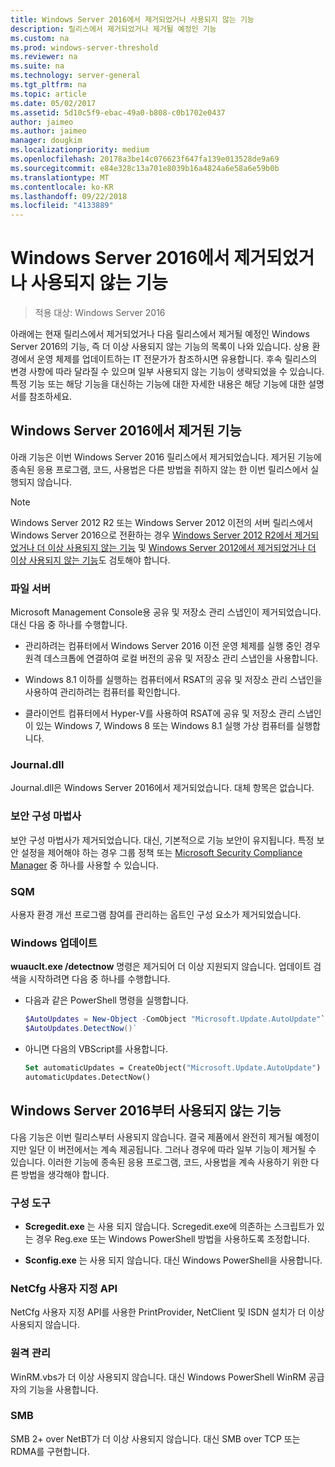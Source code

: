 ```yaml
---
title: Windows Server 2016에서 제거되었거나 사용되지 않는 기능
description: 릴리스에서 제거되었거나 제거될 예정인 기능
ms.custom: na
ms.prod: windows-server-threshold
ms.reviewer: na
ms.suite: na
ms.technology: server-general
ms.tgt_pltfrm: na
ms.topic: article
ms.date: 05/02/2017
ms.assetid: 5d10c5f9-ebac-49a0-b808-c0b1702e0437
author: jaimeo
ms.author: jaimeo
manager: dougkim
ms.localizationpriority: medium
ms.openlocfilehash: 20178a3be14c076623f647fa139e013528de9a69
ms.sourcegitcommit: e84e328c13a701e8039b16a4824a6e58a6e59b0b
ms.translationtype: MT
ms.contentlocale: ko-KR
ms.lasthandoff: 09/22/2018
ms.locfileid: "4133889"
---
```

# Windows Server 2016에서 제거되었거나 사용되지 않는 기능

>적용 대상: Windows Server 2016

아래에는 현재 릴리스에서 제거되었거나 다음 릴리스에서 제거될 예정인 Windows Server 2016의 기능, 즉 더 이상 사용되지 않는 기능의 목록이 나와 있습니다. 상용 환경에서 운영 체제를 업데이트하는 IT 전문가가 참조하시면 유용합니다. 후속 릴리스의 변경 사항에 따라 달라질 수 있으며 일부 사용되지 않는 기능이 생략되었을 수 있습니다. 특정 기능 또는 해당 기능을 대신하는 기능에 대한 자세한 내용은 해당 기능에 대한 설명서를 참조하세요.  

## Windows Server 2016에서 제거된 기능 
아래 기능은 이번 Windows Server 2016 릴리스에서 제거되었습니다. 제거된 기능에 종속된 응용 프로그램, 코드, 사용법은 다른 방법을 취하지 않는 한 이번 릴리스에서 실행되지 않습니다.  

> [!NOTE]  
> Windows Server 2012 R2 또는 Windows Server 2012 이전의 서버 릴리스에서 Windows Server 2016으로 전환하는 경우 [Windows Server 2012 R2에서 제거되었거나 더 이상 사용되지 않는 기능](https://technet.microsoft.com/library/dn303411.aspx) 및 [Windows Server 2012에서 제거되었거나 더 이상 사용되지 않는 기능](https://technet.microsoft.com/library/hh831568.aspx)도 검토해야 합니다.  


### 파일 서버  
Microsoft Management Console용 공유 및 저장소 관리 스냅인이 제거되었습니다. 대신 다음 중 하나를 수행합니다.  

-   관리하려는 컴퓨터에서 Windows Server 2016 이전 운영 체제를 실행 중인 경우 원격 데스크톱에 연결하여 로컬 버전의 공유 및 저장소 관리 스냅인을 사용합니다.  

-   Windows 8.1 이하를 실행하는 컴퓨터에서 RSAT의 공유 및 저장소 관리 스냅인을 사용하여 관리하려는 컴퓨터를 확인합니다.  

-   클라이언트 컴퓨터에서 Hyper-V를 사용하여 RSAT에 공유 및 저장소 관리 스냅인이 있는 Windows 7, Windows 8 또는 Windows 8.1 실행 가상 컴퓨터를 실행합니다.  

### Journal.dll  
Journal.dll은 Windows Server 2016에서 제거되었습니다. 대체 항목은 없습니다.  

### 보안 구성 마법사  
보안 구성 마법사가 제거되었습니다. 대신, 기본적으로 기능 보안이 유지됩니다. 특정 보안 설정을 제어해야 하는 경우 그룹 정책 또는 [Microsoft Security Compliance Manager](https://technet.microsoft.com/solutionaccelerators/cc835245.aspx) 중 하나를 사용할 수 있습니다.  

### SQM  
사용자 환경 개선 프로그램 참여를 관리하는 옵트인 구성 요소가 제거되었습니다. 

### Windows 업데이트
**wuauclt.exe /detectnow** 명령은 제거되어 더 이상 지원되지 않습니다. 업데이트 검색을 시작하려면 다음 중 하나를 수행합니다.

- 다음과 같은 PowerShell 명령을 실행합니다.
    ````powershell
    $AutoUpdates = New-Object -ComObject "Microsoft.Update.AutoUpdate"`
    $AutoUpdates.DetectNow()` 
    ````

- 아니면 다음의 VBScript를 사용합니다.
    ````vb
    Set automaticUpdates = CreateObject("Microsoft.Update.AutoUpdate")
    automaticUpdates.DetectNow()
    ````

## Windows Server 2016부터 사용되지 않는 기능 
다음 기능은 이번 릴리스부터 사용되지 않습니다. 결국 제품에서 완전히 제거될 예정이지만 일단 이 버전에서는 계속 제공됩니다. 그러나 경우에 따라 일부 기능이 제거될 수 있습니다. 이러한 기능에 종속된 응용 프로그램, 코드, 사용법을 계속 사용하기 위한 다른 방법을 생각해야 합니다.  

### 구성 도구  

-   **Scregedit.exe** 는 사용 되지 않습니다. Scregedit.exe에 의존하는 스크립트가 있는 경우 Reg.exe 또는 Windows PowerShell 방법을 사용하도록 조정합니다.  

-   **Sconfig.exe** 는 사용 되지 않습니다. 대신 Windows PowerShell을 사용합니다.  

### NetCfg 사용자 지정 API  
NetCfg 사용자 지정 API를 사용한 PrintProvider, NetClient 및 ISDN 설치가 더 이상 사용되지 않습니다.  

### 원격 관리  
WinRM.vbs가 더 이상 사용되지 않습니다. 대신 Windows PowerShell WinRM 공급자의 기능을 사용합니다.  

### SMB  
SMB 2+ over NetBT가 더 이상 사용되지 않습니다. 대신 SMB over TCP 또는 RDMA를 구현합니다. 

